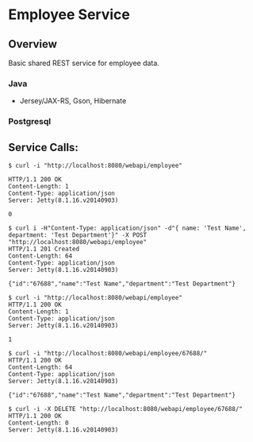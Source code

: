 Employee Service
================

Overview
--------

Basic shared REST service for employee data.

### Java
* Jersey/JAX-RS, Gson, Hibernate
### Postgresql

Service Calls:
--------------

```
$ curl -i "http://localhost:8080/webapi/employee"

HTTP/1.1 200 OK
Content-Length: 1
Content-Type: application/json
Server: Jetty(8.1.16.v20140903)

0

$ curl i -H"Content-Type: application/json" -d"{ name: 'Test Name', department: 'Test Department'}" -X POST "http://localhost:8080/webapi/employee"
HTTP/1.1 201 Created
Content-Length: 64
Content-Type: application/json
Server: Jetty(8.1.16.v20140903)

{"id":"67688","name":"Test Name","department":"Test Department"}

$ curl -i "http://localhost:8080/webapi/employee"
HTTP/1.1 200 OK
Content-Length: 1
Content-Type: application/json
Server: Jetty(8.1.16.v20140903)

1

$ curl -i "http://localhost:8080/webapi/employee/67688/"
HTTP/1.1 200 OK
Content-Length: 64
Content-Type: application/json
Server: Jetty(8.1.16.v20140903)

{"id":"67688","name":"Test Name","department":"Test Department"}

$ curl -i -X DELETE "http://localhost:8080/webapi/employee/67688/"
HTTP/1.1 200 OK
Content-Length: 0
Server: Jetty(8.1.16.v20140903)
```
